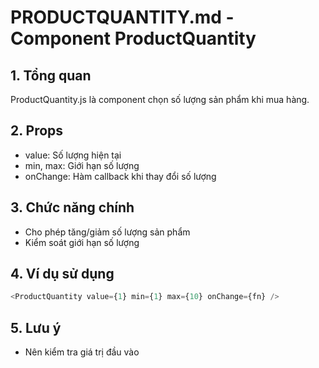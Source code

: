 # PRODUCTQUANTITY.md - Component ProductQuantity

## 1. Tổng quan
ProductQuantity.js là component chọn số lượng sản phẩm khi mua hàng.

## 2. Props
- value: Số lượng hiện tại
- min, max: Giới hạn số lượng
- onChange: Hàm callback khi thay đổi số lượng

## 3. Chức năng chính
- Cho phép tăng/giảm số lượng sản phẩm
- Kiểm soát giới hạn số lượng

## 4. Ví dụ sử dụng
```js
<ProductQuantity value={1} min={1} max={10} onChange={fn} />
```

## 5. Lưu ý
- Nên kiểm tra giá trị đầu vào